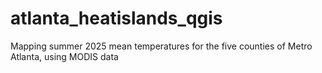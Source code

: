 # atlanta_heatislands_qgis
Mapping summer 2025 mean temperatures for the five counties of Metro Atlanta, using MODIS data
